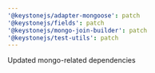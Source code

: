 ```yaml
---
'@keystonejs/adapter-mongoose': patch
'@keystonejs/fields': patch
'@keystonejs/mongo-join-builder': patch
'@keystonejs/test-utils': patch
---
```


Updated mongo-related dependencies
